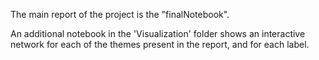 The main report of the project is the "finalNotebook".

An additional notebook in the 'Visualization' folder shows an interactive network for each of the themes present in the report, and for each label.